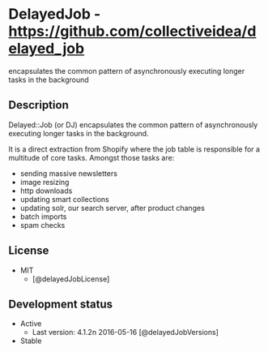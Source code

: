 # DelayedJob - https://github.com/collectiveidea/delayed_job
encapsulates the common pattern of asynchronously executing longer tasks in the background


## Description
Delayed::Job (or DJ) encapsulates the common pattern of asynchronously executing longer tasks in the background.

It is a direct extraction from Shopify where the job table is responsible for a multitude of core tasks. Amongst those tasks are:
- sending massive newsletters
- image resizing
- http downloads
- updating smart collections
- updating solr, our search server, after product changes
- batch imports
- spam checks


## License
- MIT
    - [@delayedJobLicense]


## Development status
- Active
    - Last version: 4.1.2n 2016-05-16 [@delayedJobVersions]
- Stable
